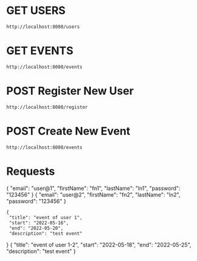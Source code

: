 # GET USERS
	http://localhost:8080/users

# GET EVENTS
	http://localhost:8080/events

# POST Register New User
	http://localhost:8080/register

# POST Create New Event
	http://localhost:8080/events

# Requests

  {
		"email": "user@1",
		"firstName": "fn1",
		"lastName": "ln1",
		"password": "123456"
	}
  {
		"email": "user@2",
		"firstName": "fn2",
		"lastName": "ln2",
		"password": "123456"
	}
  
 	{
     "title": "event of user 1",
     "start": "2022-05-16",
     "end": "2022-05-20",
     "description": "test event"
  }
  {
     "title": "event of user 1-2",
     "start": "2022-05-18",
     "end": "2022-05-25",
     "description": "test event"
  }
  
    
